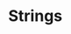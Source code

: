 # Strings

<!-- ## Important links

1. [link1](https://link1.com)
2. [link2](https://link2.com)

## Question1

    Answer

## Question2

    Answer -->
